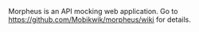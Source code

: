 Morpheus is an API mocking web application. Go to https://github.com/Mobikwik/morpheus/wiki for details.
